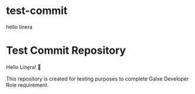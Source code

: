 # test-commit
hello linera
# Test Commit Repository  

Hello Line̲ra! 🚀  

This repository is created for testing purposes to complete Galxe Developer Role requirement.  
